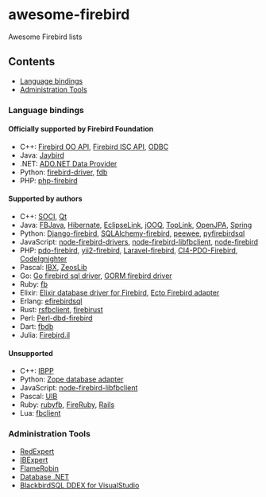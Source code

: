 # awesome-firebird
Awesome Firebird lists

## Contents

- [Language bindings](#language-bindings)
- [Administration Tools](#administration-tools)

### Language bindings

#### Officially supported by Firebird Foundation

* C++: [Firebird OO API](https://github.com/FirebirdSQL/firebird/blob/master/doc/Using_OO_API.html), [Firebird ISC API](https://github.com/FirebirdSQL/firebird/blob/master/src/include/ibase.h), [ODBC](https://github.com/FirebirdSQL/firebird-odbc-driver)
* Java: [Jaybird](https://github.com/FirebirdSQL/jaybird)
* .NET: [ADO.NET Data Provider](https://github.com/FirebirdSQL/NETProvider)
* Python: [firebird-driver](https://github.com/FirebirdSQL/python3-driver), [fdb](https://github.com/FirebirdSQL/fdb)
* PHP: [php-firebird](https://github.com/FirebirdSQL/php-firebird)

#### Supported by authors

* C++: [SOCI](https://soci.sourceforge.net/), [Qt](https://github.com/qt/qtbase/tree/dev/src/plugins/sqldrivers/ibase)
* Java: [FBJava](https://github.com/FirebirdSQL/fbjava), [Hibernate](https://hibernate.org/orm/), [EclipseLink](https://eclipse.dev/eclipselink/), [jOOQ](https://www.jooq.org/), [TopLink](https://www.oracle.com/middleware/technologies/top-link.html), [OpenJPA](https://openjpa.apache.org/), [Spring](https://spring.io/projects/spring-framework/)
* Python: [Django-firebird](https://github.com/maxirobaina/django-firebird), [SQLAlchemy-firebird](https://github.com/pauldex/sqlalchemy-firebird), [peewee](https://github.com/coleifer/peewee), [pyfirebirdsql](https://github.com/nakagami/pyfirebirdsql/)
* JavaScript: [node-firebird-drivers](https://github.com/asfernandes/node-firebird-drivers), [node-firebird-libfbclient](https://github.com/xdenser/node-firebird-libfbclient), [node-firebird](https://github.com/hgourvest/node-firebird)
* PHP: [pdo-firebird](https://github.com/php/php-src/tree/master/ext/pdo_firebird), [yii2-firebird](https://github.com/art009/yii2-firebird/), [Laravel-firebird](https://github.com/harrygulliford/laravel-firebird), [CI4-PDO-Firebird](https://github.com/leirags/CI4-PDO-Firebird), [CodeIgnighter](https://codeigniter.com/)
* Pascal: [IBX](https://github.com/MWASoftware/ibx4lazarus), [ZeosLib](https://sourceforge.net/projects/zeoslib/)
* Go: [Go firebird sql driver](https://github.com/nakagami/firebirdsql), [GORM firebird driver](https://github.com/flylink888/gorm-firebird)
* Ruby: [fb](https://github.com/rowland/fb)
* Elixir: [Elixir database driver for Firebird](https://github.com/nakagami/firebirdex), [Ecto Firebird adapter](https://github.com/nakagami/ecto_firebird)
* Erlang: [efirebirdsql](https://github.com/nakagami/efirebirdsql)
* Rust: [rsfbclient](https://github.com/fernandobatels/rsfbclient/), [firebirust](https://github.com/nakagami/firebirust)
* Perl: [Perl-dbd-firebird](https://github.com/mariuz/perl-dbd-firebird)
* Dart: [fbdb](https://github.com/hipercompl/fbdb)
* Julia: [Firebird.il](https://github.com/nakagami/Firebird.jl)

#### Unsupported

* C++: [IBPP](https://sourceforge.net/projects/ibpp/)
* Python: [Zope database adapter](https://github.com/nakagami/Products.FirebirdDA)
* JavaScript: [node-firebird-libfbclient](https://github.com/xdenser/node-firebird-libfbclient)
* Pascal: [UIB](https://github.com/zedalaye/uib)
* Ruby: [rubyfb](https://github.com/georgiev/rubyfb), [FireRuby](http://fireruby.rubyforge.org/), [Rails](https://github.com/rowland/activerecord-fb-adapter)
* Lua: [fbclient](https://github.com/luapower/fbclient)

### Administration Tools

* [RedExpert](https://rdb.red-soft.ru/en/product/expert/)
* [IBExpert](https://www.ibexpert.net/cms/)
* [FlameRobin](http://www.flamerobin.org)
* [Database .NET](https://fishcodelib.com/database.htm)
* [BlackbirdSQL DDEX for VisualStudio](https://github.com/BlackbirdSQL/Firebird-DDEX-SqlEditor)
